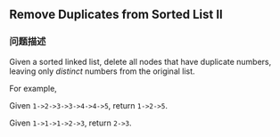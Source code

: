 ## Remove Duplicates from Sorted List II  
### 问题描述

Given a sorted linked list, delete all nodes that have duplicate numbers, leaving only *distinct* numbers from the original list.



For example,<br />
Given `1->2->3->3->4->4->5`, return `1->2->5`.<br />
Given `1->1->1->2->3`, return `2->3`.

